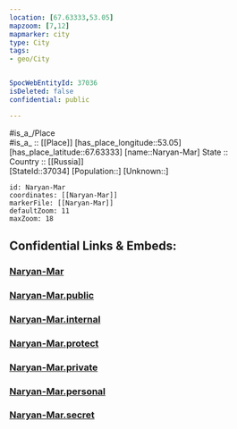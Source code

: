 ```yaml
---
location: [67.63333,53.05] 
mapzoom: [7,12] 
mapmarker: city 
type: City
tags:
- geo/City


SpocWebEntityId: 37036
isDeleted: false
confidential: public

---
```

#is_a_/Place  
#is_a_ :: [[Place]] 
[has_place_longitude::53.05] 
[has_place_latitude::67.63333] 
[name::Naryan-Mar] 
State ::  
Country :: [[Russia]]  
[StateId::37034] 
[Population::] 
[Unknown::] 


```leaflet
id: Naryan-Mar
coordinates: [[Naryan-Mar]] 
markerFile: [[Naryan-Mar]] 
defaultZoom: 11 
maxZoom: 18
```


## Confidential Links & Embeds: 

### [Naryan-Mar](/_Standards/Earth/Continent/Europe/Europe~East/Russia/Russia~NorthWest/Nenets_Okrug/City/Naryan-Mar.md) 

### [Naryan-Mar.public](/_public/Earth/Continent/Europe/Europe~East/Russia/Russia~NorthWest/Nenets_Okrug/City/Naryan-Mar.public.md) 

### [Naryan-Mar.internal](/_internal/Earth/Continent/Europe/Europe~East/Russia/Russia~NorthWest/Nenets_Okrug/City/Naryan-Mar.internal.md) 

### [Naryan-Mar.protect](/_protect/Earth/Continent/Europe/Europe~East/Russia/Russia~NorthWest/Nenets_Okrug/City/Naryan-Mar.protect.md) 

### [Naryan-Mar.private](/_private/Earth/Continent/Europe/Europe~East/Russia/Russia~NorthWest/Nenets_Okrug/City/Naryan-Mar.private.md) 

### [Naryan-Mar.personal](/_personal/Earth/Continent/Europe/Europe~East/Russia/Russia~NorthWest/Nenets_Okrug/City/Naryan-Mar.personal.md) 

### [Naryan-Mar.secret](/_secret/Earth/Continent/Europe/Europe~East/Russia/Russia~NorthWest/Nenets_Okrug/City/Naryan-Mar.secret.md)

